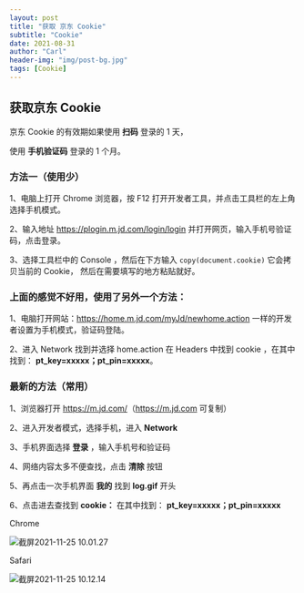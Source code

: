 ```yaml
---
layout: post
title: "获取 京东 Cookie"
subtitle: "Cookie"
date: 2021-08-31
author: "Carl"
header-img: "img/post-bg.jpg"
tags: [Cookie]
---
```




## 获取京东 Cookie

京东 Cookie 的有效期如果使用 **扫码** 登录的 1 天，

使用 **手机验证码** 登录的 1 个月。

### 方法一（使用少）

1、电脑上打开 Chrome 浏览器，按 F12 打开开发者工具，并点击工具栏的左上角选择手机模式。

2、输入地址 <https://plogin.m.jd.com/login/login> 并打开网页，输入手机号验证码，点击登录。

3、选择工具栏中的 Console ，然后在下方输入 `copy(document.cookie)` 它会拷贝当前的 Cookie， 然后在需要填写的地方粘贴就好。

### 上面的感觉不好用，使用了另外一个方法：

1、电脑打开网站：<https://home.m.jd.com/myJd/newhome.action> 一样的开发者设置为手机模式，验证码登陆。

2、进入 Network 找到并选择 home.action 在 Headers 中找到 cookie ，在其中找到： **pt_key=xxxxx；pt_pin=xxxxx**。

### 最新的方法（常用）

1、浏览器打开 <https://m.jd.com/>（https://m.jd.com 可复制）

2、进入开发者模式，选择手机，进入 **Network** 

3、手机界面选择 **登录** ，输入手机号和验证码

4、网络内容太多不便查找，点击 **清除** 按钮

5、再点击一次手机界面 **我的** 找到 **log.gif** 开头

6、点击进去查找到 **cookie：** 在其中找到： **pt_key=xxxxx；pt_pin=xxxxx**



Chrome

![截屏2021-11-25 10.01.27](https://github-blog-carl.oss-cn-hangzhou.aliyuncs.com/img/%E6%88%AA%E5%B1%8F2021-11-25%2010.01.27.png)

Safari

![截屏2021-11-25 10.12.14](https://github-blog-carl.oss-cn-hangzhou.aliyuncs.com/img/%E6%88%AA%E5%B1%8F2021-11-25%2010.12.14.png)

